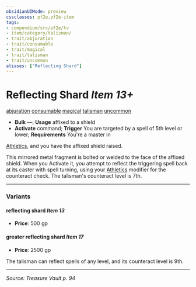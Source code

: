 ```yaml
---
obsidianUIMode: preview
cssclasses: pf2e,pf2e-item
tags:
- compendium/src/pf2e/tv
- item/category/talisman/
- trait/abjuration
- trait/consumable
- trait/magical
- trait/talisman
- trait/uncommon
aliases: ["Reflecting Shard"]
---
```

# Reflecting Shard *Item 13+*  
[abjuration](rules/traits/abjuration.md "Abjuration School Trait")  [consumable](rules/traits/consumable.md "Consumable Item Trait")  [magical](rules/traits/magical.md "Magical Item Trait")  [talisman](rules/traits/talisman.md "Talisman Item Trait")  [uncommon](rules/traits/uncommon.md "Uncommon Rarity Trait")  

- **Bulk** —; **Usage** affixed to a shield
- **Activate** command; **Trigger** You are targeted by a spell of 5th level or lower; **Requirements** You're a master in

[Athletics](compendium/skills.md#Athletics), and you have the affixed shield raised.

This mirrored metal fragment is bolted or welded to the face of the affixed shield. When you Activate it, you attempt to reflect the triggering spell back at its caster with spell turning, using your [Athletics](compendium/skills.md#Athletics) modifier for the counteract check. The talisman's counteract level is 7th.

---

### Variants

#### reflecting shard *Item 13*

- **Price**: 500 gp

#### greater reflecting shard *Item 17*

- **Price**: 2500 gp

The talisman can reflect spells of any level, and its counteract level is 9th.

---
*Source: Treasure Vault p. 94*